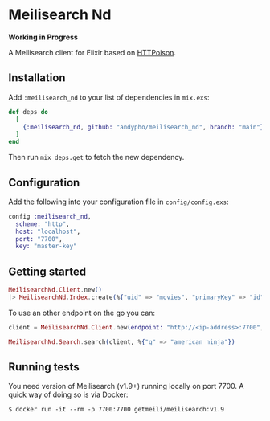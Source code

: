 # Meilisearch Nd

**Working in Progress**

A Meilisearch client for Elixir based on [HTTPoison](https://github.com/edgurgel/httpoison).

## Installation

Add `:meilisearch_nd` to your list of dependencies in `mix.exs`:

```elixir
def deps do
  [
    {:meilisearch_nd, github: "andypho/meilisearch_nd", branch: "main"}
  ]
end
```

Then run `mix deps.get` to fetch the new dependency.

## Configuration

Add the following into your configuration file in `config/config.exs`:

```elixir
config :meilisearch_nd,
  scheme: "http",
  host: "localhost",
  port: "7700",
  key: "master-key"
```

## Getting started

```elixir
MeilisearchNd.Client.new()
|> MeilisearchNd.Index.create(%{"uid" => "movies", "primaryKey" => "id"})
```

To use an other endpoint on the go you can:
```elixir
client = MeilisearchNd.Client.new(endpoint: "http://<ip-address>:7700", key: "master-key")

MeilisearchNd.Search.search(client, %{"q" => "american ninja"})
```


## Running tests

You need version of Meilisearch (v1.9+) running locally on port 7700. A quick way of doing so is via Docker:

```
$ docker run -it --rm -p 7700:7700 getmeili/meilisearch:v1.9
```
